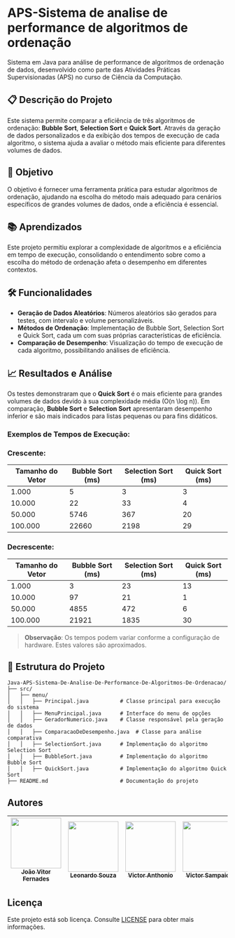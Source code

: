 # APS-Sistema de analise de performance de algoritmos de ordenação

Sistema em Java para análise de performance de algoritmos de ordenação de dados, desenvolvido como parte das Atividades Práticas Supervisionadas (APS) no curso de Ciência da Computação.

## 📋 Descrição do Projeto
Este sistema permite comparar a eficiência de três algoritmos de ordenação: **Bubble Sort**, **Selection Sort** e **Quick Sort**. Através da geração de dados personalizados e da exibição dos tempos de execução de cada algoritmo, o sistema ajuda a avaliar o método mais eficiente para diferentes volumes de dados.

 
## 🎯 Objetivo
O objetivo é fornecer uma ferramenta prática para estudar algoritmos de ordenação, ajudando na escolha do método mais adequado para cenários específicos de grandes volumes de dados, onde a eficiência é essencial.


## 📚 Aprendizados
Este projeto permitiu explorar a complexidade de algoritmos e a eficiência em tempo de execução, consolidando o entendimento sobre como a escolha do método de ordenação afeta o desempenho em diferentes contextos.


## 🛠️ Funcionalidades
- **Geração de Dados Aleatórios**: Números aleatórios são gerados para testes, com intervalo e volume personalizáveis.
- **Métodos de Ordenação**: Implementação de Bubble Sort, Selection Sort e Quick Sort, cada um com suas próprias características de eficiência.
- **Comparação de Desempenho**: Visualização do tempo de execução de cada algoritmo, possibilitando análises de eficiência.


## 📈 Resultados e Análise
Os testes demonstraram que o **Quick Sort** é o mais eficiente para grandes volumes de dados devido à sua complexidade média \(O(n \log n)\). Em comparação, **Bubble Sort** e **Selection Sort** apresentaram desempenho inferior e são mais indicados para listas pequenas ou para fins didáticos.

### Exemplos de Tempos de Execução:

### Crescente:
| Tamanho do Vetor | Bubble Sort (ms) | Selection Sort (ms) | Quick Sort (ms) |
|------------------|------------------|---------------------|-----------------|
| 1.000            | 5                | 3                   | 3               |
| 10.000           | 22               | 33                  | 4               |
| 50.000           | 5746             | 367                 | 20              |
| 100.000          | 22660            | 2198                | 29              |

### Decrescente:
| Tamanho do Vetor | Bubble Sort (ms) | Selection Sort (ms) | Quick Sort (ms) |
|------------------|------------------|---------------------|-----------------|
| 1.000            | 3                | 23                  | 13              |
| 10.000           | 97               | 21                  | 1               |
| 50.000           | 4855             | 472                 | 6               |
| 100.000          | 21921            | 1835                | 30              |

> **Observação**: Os tempos podem variar conforme a configuração de hardware. Estes valores são aproximados.


## 📂 Estrutura do Projeto
```plaintext
Java-APS-Sistema-De-Analise-De-Performance-De-Algoritmos-De-Ordenacao/
├── src/
│   ├── menu/
│   │   ├── Principal.java          # Classe principal para execução do sistema
│   │   ├── MenuPrincipal.java      # Interface do menu de opções
│   │   ├── GeradorNumerico.java    # Classe responsável pela geração de dados
│   │   ├── ComparacaoDeDesempenho.java  # Classe para análise comparativa
│   │   ├── SelectionSort.java      # Implementação do algoritmo Selection Sort
│   │   ├── BubbleSort.java         # Implementação do algoritmo Bubble Sort
│   │   ├── QuickSort.java          # Implementação do algoritmo Quick Sort
├── README.md                       # Documentação do projeto
```


## Autores

| [<img loading="lazy" src="https://avatars.githubusercontent.com/u/170758704?s=400&u=da7a33d81f3feeb953e687442cba5d042527f94d&v=4" width=115><br><sub>João Vitor Fernades</sub>](https://github.com/Joaofernandes-DEV) | [<img loading="lazy" src="https://avatars.githubusercontent.com/u/149197706?v=4" width=115><br><sub>Leonardo Souza</sub>](https://github.com/leonardosouzaz) | [<img loading="lazy" src="https://avatars.githubusercontent.com/u/186076508?v=4" width=115><br><sub>Victor Anthonio</sub>](https://github.com/VictorSoares-dev) | [<img loading="lazy" src="https://avatars.githubusercontent.com/u/187339283?v=4" width=115><br><sub>Victor Sampaio</sub>](https://github.com/VSampaio13) | [<img loading="lazy" src="https://avatars.githubusercontent.com/u/187325307?v=4" width=115><br><sub>Alex Lourenço</sub>](https://github.com/4lexbarbosa) |
| :---: | :---: | :---: | :---: | :---: |


## Licença

Este projeto está sob licença. Consulte [LICENSE](LICENSE) para obter mais informações.
